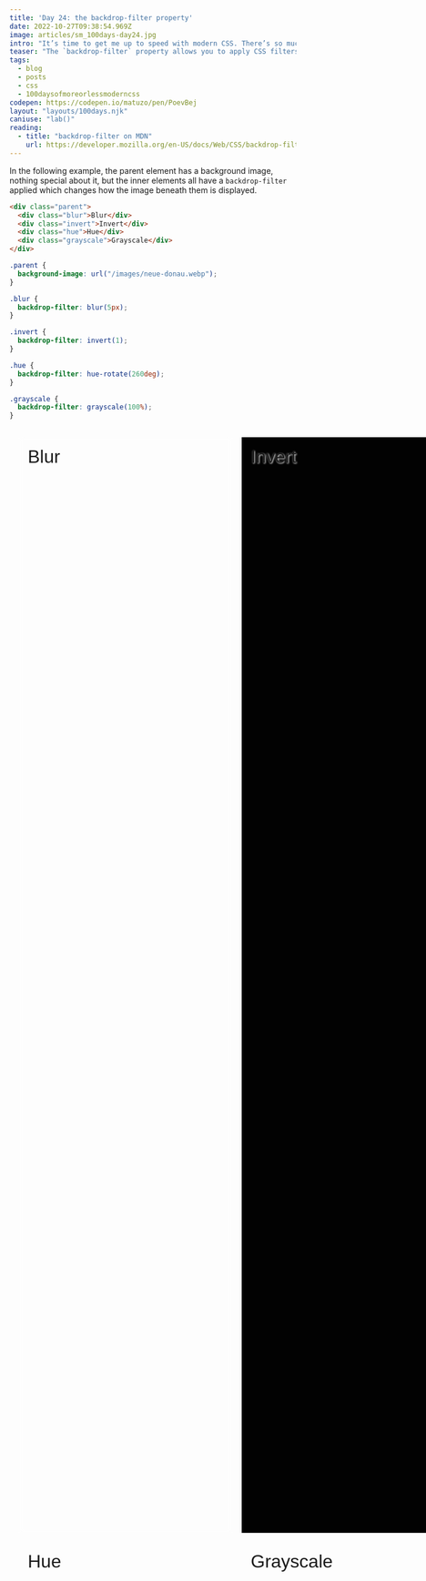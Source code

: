 ```yaml
---
title: 'Day 24: the backdrop-filter property'
date: 2022-10-27T09:38:54.969Z
image: articles/sm_100days-day24.jpg
intro: "It’s time to get me up to speed with modern CSS. There’s so much new in CSS that I know too little about. To change that I’ve started [#100DaysOfMoreOrLessModernCSS](/blog/2022/100-days-of-more-or-less-modern-css/). Why more or less modern CSS? Because some topics will be about cutting-edge features, while other stuff has been around for quite a while already, but I just have little to no experience with it."
teaser: "The `backdrop-filter` property allows you to apply CSS filters to the area behind an element. This could be the background of an element or the backdrop of a dialog."
tags:
  - blog
  - posts
  - css
  - 100daysofmoreorlessmoderncss
codepen: https://codepen.io/matuzo/pen/PoevBej
layout: "layouts/100days.njk"
caniuse: "lab()"
reading:
  - title: "backdrop-filter on MDN"
    url: https://developer.mozilla.org/en-US/docs/Web/CSS/backdrop-filter
---
```

In the following example, the parent element has a background image, nothing special about it, but the inner elements all have a `backdrop-filter` applied which changes how the image beneath them is displayed.

```html
<div class="parent">
  <div class="blur">Blur</div>
  <div class="invert">Invert</div>
  <div class="hue">Hue</div>
  <div class="grayscale">Grayscale</div>
</div>
```

```css
.parent {
  background-image: url("/images/neue-donau.webp");
}

.blur {
  backdrop-filter: blur(5px);
}

.invert {
  backdrop-filter: invert(1);
}

.hue {
  backdrop-filter: hue-rotate(260deg);
}

.grayscale {
  backdrop-filter: grayscale(100%);
}
```

<style>
.parent {
  background-image: url("/images/neue-donau.webp");
}

.blur {
  backdrop-filter: blur(5px);
}

.invert {
  backdrop-filter: invert(1);
}

.hue {
  backdrop-filter: hue-rotate(260deg);
}

.grayscale {
  backdrop-filter: grayscale(100%);
}

.parent {
  max-width: 50rem;
  aspect-ratio: 500 / 330;
  height: 100%;
  background-size: cover;
  display: grid;
  grid-template-columns: 1fr 1fr;
  grid-template-rows: 1fr 1fr;
  gap: 1rem;
  padding: 1rem;
  box-sizing: border-box;
  font-family: sans-serif;
}

.parent:is(:hover, :focus) > * {
  opacity: 0;
}

.inner {
  padding: 1rem;
  font-size: 2rem;
  text-shadow: 1px 1px 3px #fff;
  transition: opacity 0.3s;
}
</style>

<div class="parent" tabindex="0">
  <div class="inner blur">Blur</div>
  <div class="inner invert">Invert</div>
  <div class="inner hue">Hue</div>
  <div class="inner grayscale">Grayscale</div>
</div>

Notice how the filters don’t affect the text? Yeah, that’s the difference between `backdrop-filter` and `filter`. They both take the same values, but backdrop-filters only apply to the backdrop/background. In order for this to work the background of the element with the backdrop filter must either be fully or partially transparent.

You can also apply the filter to the backdrop of a dialog.

```css
dialog::backdrop {
  backdrop-filter: blur(5px);
}
```

<style>
  dialog::backdrop {
    backdrop-filter: blur(5px);
  }
</style>

<dialog class="dialog">
  yo!
  
  <button class="closeButton">close</button>
</dialog>

<button class="showModalButton">show modal</button>

<script>
const showModalButton = document.querySelector('.showModalButton')
const closeButton = document.querySelector('.closeButton')
const dialog = document.querySelector('.dialog')

showModalButton.addEventListener('click', e => {
  dialog.showModal()
})

closeButton.addEventListener('click', e => {
  dialog.close()
})

</script>


PS: Thanks Kilian for the pointer!
